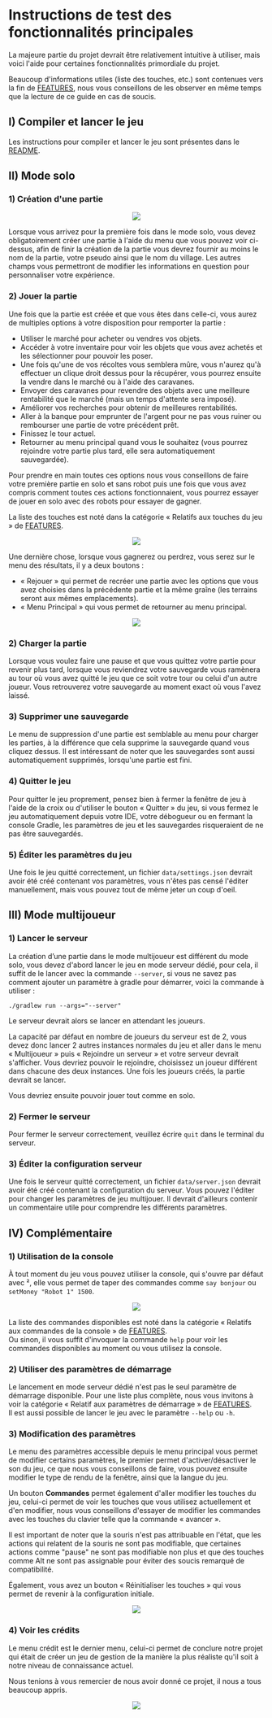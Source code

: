 # Instructions de test des fonctionnalités principales

La majeure partie du projet devrait être relativement intuitive à utiliser, mais voici l'aide pour certaines
fonctionnalités primordiale du projet.

Beaucoup d'informations utiles (liste des touches, etc.) sont contenues vers la fin de [FEATURES](FEATURES.md), nous
vous conseillons de les observer en même temps que la lecture de ce guide en cas de soucis.

## I) Compiler et lancer le jeu

Les instructions pour compiler et lancer le jeu sont présentes dans le [README](README.md).

## II) Mode solo

### 1) Création d'une partie

<div align="center">
  <img src="images/instructions1.png" style="image-rendering: pixelated; image-rendering: -moz-crisp-edges; image-rendering: crisp-edges;">
</div>

Lorsque vous arrivez pour la première fois dans le mode solo, vous devez obligatoirement créer une partie à l'aide du
menu que vous pouvez voir ci-dessus, afin de finir la création de la partie vous devrez fournir au moins le nom de la
partie, votre pseudo ainsi que le nom du village. Les autres champs vous permettront de modifier les informations en
question pour personnaliser votre expérience.

### 2) Jouer la partie

Une fois que la partie est créée et que vous êtes dans celle-ci, vous aurez de multiples options à votre disposition pour
remporter la partie :

- Utiliser le marché pour acheter ou vendres vos objets.
- Accéder à votre inventaire pour voir les objets que vous avez achetés et les sélectionner pour pouvoir les poser.
- Une fois qu'une de vos récoltes vous semblera mûre, vous n'aurez qu'à effectuer un clique droit dessus
  pour la récupérer, vous pourrez ensuite la vendre dans le marché ou à l'aide des caravanes.
- Envoyer des caravanes pour revendre des objets avec une meilleure rentabilité que le marché (mais un temps d'attente
  sera imposé).
- Améliorer vos recherches pour obtenir de meilleures rentabilités.
- Aller à la banque pour emprunter de l'argent pour ne pas vous ruiner ou rembourser une partie de votre précédent prêt.
- Finissez le tour actuel.
- Retourner au menu principal quand vous le souhaitez (vous pourrez rejoindre votre partie plus tard, elle sera
  automatiquement sauvegardée).
  
Pour prendre en main toutes ces options nous vous conseillons de faire votre première partie en solo et sans robot
puis une fois que vous avez compris comment toutes ces actions fonctionnaient, vous pourrez essayer de jouer en solo
avec des robots pour essayer de gagner.

La liste des touches est noté dans la catégorie « Relatifs aux touches du jeu » de [FEATURES](FEATURES.md).

<div align="center">
  <img src="images/screenshot1.png" style="image-rendering: pixelated; image-rendering: -moz-crisp-edges; image-rendering: crisp-edges;">
</div>

Une dernière chose, lorsque vous gagnerez ou perdrez, vous serez sur le menu des résultats, il y a deux boutons :
- « Rejouer » qui permet de recréer une partie avec les options que vous avez choisies dans la précédente partie
        et la même graîne (les terrains seront aux mêmes emplacements).
- « Menu Principal » qui vous permet de retourner au menu principal.

<div align="center">
  <img src="images/instructions2.png" style="image-rendering: pixelated; image-rendering: -moz-crisp-edges; image-rendering: crisp-edges;">
</div>

### 2) Charger la partie
   
Lorsque vous voulez faire une pause et que vous quittez votre partie pour revenir plus tard, lorsque vous reviendrez
votre sauvegarde vous ramènera au tour où vous avez quitté le jeu que ce soit votre tour ou celui d'un autre joueur.
Vous retrouverez votre sauvegarde au moment exact où vous l'avez laissé.

### 3) Supprimer une sauvegarde
   
Le menu de suppression d'une partie est semblable au menu pour charger les parties, à la différence que cela supprime la
sauvegarde quand vous cliquez dessus. Il est intéressant de noter que les sauvegardes sont aussi automatiquement
supprimés, lorsqu'une partie est fini.

### 4) Quitter le jeu

Pour quitter le jeu proprement, pensez bien à fermer la fenêtre de jeu à l'aide de la croix ou d'utiliser le bouton
« Quitter » du jeu, si vous fermez le jeu automatiquement depuis votre IDE, votre débogueur ou en fermant la console
Gradle, les paramètres de jeu et les sauvegardes risqueraient de ne pas être sauvegardés.

### 5) Éditer les paramètres du jeu

Une fois le jeu quitté correctement, un fichier `data/settings.json` devrait avoir été créé contenant vos paramètres,
vous n'êtes pas censé l'éditer manuellement, mais vous pouvez tout de même jeter un coup d'oeil.

## III) Mode multijoueur

### 1) Lancer le serveur

La création d’une partie dans le mode multijoueur est différent du mode solo, vous devez d'abord lancer le jeu en mode
serveur dédié, pour cela, il suffit de le lancer avec la commande `--server`, si vous ne savez pas comment ajouter
un paramètre à gradle pour démarrer, voici la commande à utiliser :

```
./gradlew run --args="--server"
```

Le serveur devrait alors se lancer en attendant les joueurs.

La capacité par défaut en nombre de joueurs du serveur est de 2, vous devez donc lancer 2 autres instances normales du jeu
et aller dans le menu « Multijoueur » puis « Rejoindre un serveur » et votre serveur devrait s'afficher.
Vous devriez pouvoir le rejoindre, choisissez un joueur différent dans chacune des deux instances. Une fois les joueurs
créés, la partie devrait se lancer.

Vous devriez ensuite pouvoir jouer tout comme en solo.

### 2) Fermer le serveur

Pour fermer le serveur correctement, veuillez écrire `quit` dans le terminal du serveur.

### 3) Éditer la configuration serveur

Une fois le serveur quitté correctement, un fichier `data/server.json` devrait avoir été créé contenant la configuration
du serveur. Vous pouvez l'éditer pour changer les paramètres de jeu multijouer. Il devrait d'ailleurs contenir un
commentaire utile pour comprendre les différents paramètres.

## IV) Complémentaire

### 1) Utilisation de la console

À tout moment du jeu vous pouvez utiliser la console, qui s'ouvre par défaut avec ², elle vous permet de taper des
commandes comme `say bonjour` ou `setMoney "Robot 1" 1500`.

<div align="center">
  <img src="images/instructions3.png" style="image-rendering: pixelated; image-rendering: -moz-crisp-edges; image-rendering: crisp-edges;">
</div>

La liste des commandes disponibles est noté dans la catégorie « Relatifs aux commandes de la console » de [FEATURES](FEATURES.md).  
Ou sinon, il vous suffit d'invoquer la commande `help` pour voir les commandes disponibles au moment ou vous utilisez la console.

### 2) Utiliser des paramètres de démarrage

Le lancement en mode serveur dédié n'est pas le seul paramètre de démarrage disponible. Pour une liste plus complète,
nous vous invitons à voir la catégorie « Relatif aux paramètres de démarrage » de [FEATURES](FEATURES.md).  
Il est aussi possible de lancer le jeu avec le paramètre `--help` ou `-h`.

### 3) Modification des paramètres

Le menu des paramètres accessible depuis le menu principal vous permet de modifier certains paramètres, le premier
permet d'activer/désactiver le son du jeu, ce que nous vous conseillons de faire, vous pouvez ensuite modifier le type
de rendu de la fenêtre, ainsi que la langue du jeu.

Un bouton **Commandes** permet également d'aller modifier les touches du jeu, celui-ci permet de voir les touches que vous
utilisez actuellement et d'en modifier, nous vous conseillons d'essayer de modifier les commandes avec
les touches du clavier telle que la commande « avancer ».

Il est important de noter que la souris n'est pas attribuable en l'état, que les actions qui relatent de la souris ne
sont pas modifiable, que certaines actions comme "pause" ne sont pas modifiable non plus et que des touches comme Alt
ne sont pas assignable pour éviter des soucis remarqué de compatibilité.

Également, vous avez un bouton « Réinitialiser les touches » qui vous permet de revenir à la configuration initiale.

<div align="center">
  <img src="images/instructions4.png" style="image-rendering: pixelated; image-rendering: -moz-crisp-edges; image-rendering: crisp-edges;">
</div>

### 4) Voir les crédits

Le menu crédit est le dernier menu, celui-ci permet de conclure notre projet qui était de créer un jeu de gestion de
la manière la plus réaliste qu'il soit à notre niveau de connaissance actuel.

Nous tenions à vous remercier de nous avoir donné ce projet, il nous a tous beaucoup appris.

<div align="center">
  <img src="images/instructions5.png" style="image-rendering: pixelated; image-rendering: -moz-crisp-edges; image-rendering: crisp-edges;">
</div>
